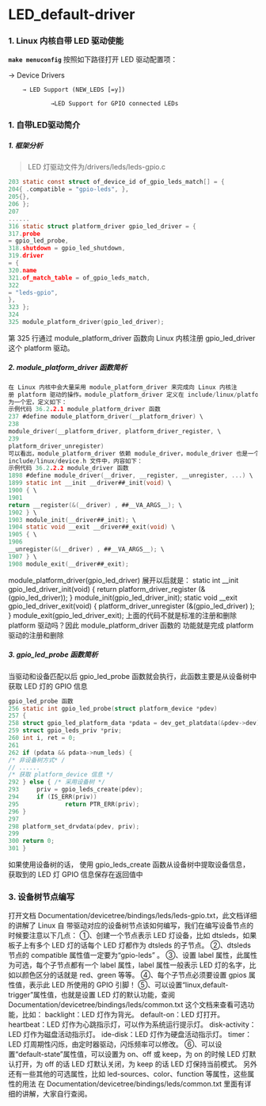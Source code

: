 <!--
 * @Date: 2024-12-19
 * @LastEditors: GoKo-Son626
 * @LastEditTime: 2024-12-22
 * @FilePath: /1-STM32MP157/14-Led_default-driver.md
 * @Description: 
-->
# LED_default-driver

### 1. Linux 内核自带 LED 驱动使能
**`make menuconfig`**
按照如下路径打开 LED 驱动配置项：

→ Device Drivers

        → LED Support (NEW_LEDS [=y])

                →LED Support for GPIO connected LEDs

### 1. 自带LED驱动简介

##### 1. 框架分析

> LED 灯驱动文件为/drivers/leds/leds-gpio.c
```c
203 static const struct of_device_id of_gpio_leds_match[] = {
204{ .compatible = "gpio-leds", },
205{},
206 };
207
......
316 static struct platform_driver gpio_led_driver = {
317.probe
= gpio_led_probe,
318.shutdown = gpio_led_shutdown,
319.driver
= {
320.name
321.of_match_table = of_gpio_leds_match,
322
= "leds-gpio",
},
323 };
324
325 module_platform_driver(gpio_led_driver);
```
第 325 行通过 module_platform_driver 函数向 Linux 内核注册 gpio_led_driver 这个 platform
驱动。

##### 2. module_platform_driver 函数简析

```c
在 Linux 内核中会大量采用 module_platform_driver 来完成向 Linux 内核注
册 platform 驱动的操作。module_platform_driver 定义在 include/linux/platform_device.h 文件中，
为一个宏，定义如下：
示例代码 36.2.2.1 module_platform_driver 函数
237 #define module_platform_driver(__platform_driver) \
238
module_driver(__platform_driver, platform_driver_register, \
239
platform_driver_unregister)
可以看出，module_platform_driver 依赖 module_driver，module_driver 也是一个宏，定义在
include/linux/device.h 文件中，内容如下：
示例代码 36.2.2.2 module_driver 函数
1898 #define module_driver(__driver, __register, __unregister, ...) \
1899 static int __init __driver##_init(void) \
1900 { \
1901
return __register(&(__driver) , ##__VA_ARGS__); \
1902 } \
1903 module_init(__driver##_init); \
1904 static void __exit __driver##_exit(void) \
1905 { \
1906
__unregister(&(__driver) , ##__VA_ARGS__); \
1907 } \
1908 module_exit(__driver##_exit);
```
module_platform_driver(gpio_led_driver)
展开以后就是：
static int __init gpio_led_driver_init(void)
{
return platform_driver_register (&(gpio_led_driver));
}
module_init(gpio_led_driver_init);
static void __exit gpio_led_driver_exit(void)
{
platform_driver_unregister (&(gpio_led_driver) );
}
module_exit(gpio_led_driver_exit);
上面的代码不就是标准的注册和删除 platform 驱动吗？因此 module_platform_driver 函数的
功能就是完成 platform 驱动的注册和删除

##### 3. gpio_led_probe 函数简析

当驱动和设备匹配以后 gpio_led_probe 函数就会执行，此函数主要是从设备树中获取 LED
灯的 GPIO 信息
```c
gpio_led_probe 函数
256 static int gpio_led_probe(struct platform_device *pdev)     
257 {
258 struct gpio_led_platform_data *pdata = dev_get_platdata(&pdev->dev);
259 struct gpio_leds_priv *priv;
260 int i, ret = 0;
261
262 if (pdata && pdata->num_leds) {
/* 非设备树方式* /
// ......
/* 获取 platform_device 信息 */
292 } else { /* 采用设备树 */
293     priv = gpio_leds_create(pdev);
294     if (IS_ERR(priv))
295             return PTR_ERR(priv); 
296 }
297
298 platform_set_drvdata(pdev, priv);
299
300 return 0;
301 }
```

如果使用设备树的话，
使用 gpio_leds_create 函数从设备树中提取设备信息，
获取到的 LED 灯 GPIO 信息保存在返回值中

### 3. 设备树节点编写

打开文档 Documentation/devicetree/bindings/leds/leds-gpio.txt，此文档详细的讲解了 Linux 自
带驱动对应的设备树节点该如何编写，我们在编写设备节点的时候要注意以下几点：
①、创建一个节点表示 LED 灯设备，比如 dtsleds，如果板子上有多个 LED 灯的话每个 LED
灯都作为 dtsleds 的子节点。
②、dtsleds 节点的 compatible 属性值一定要为“gpio-leds”
。
③、设置 label 属性，此属性为可选，每个子节点都有一个 label 属性，label 属性一般表示
LED 灯的名字，比如以颜色区分的话就是 red、green 等等。
④、每个子节点必须要设置 gpios 属性值，表示此 LED 所使用的 GPIO 引脚！
⑤、可以设置“linux,default-trigger”属性值，也就是设置 LED 灯的默认功能，查阅
Documentation/devicetree/bindings/leds/common.txt 这个文档来查看可选功能，比如：
backlight：LED 灯作为背光。
default-on：LED 灯打开。
heartbeat：LED 灯作为心跳指示灯，可以作为系统运行提示灯。
disk-activity：LED 灯作为磁盘活动指示灯。
ide-disk：LED 灯作为硬盘活动指示灯。
timer：LED 灯周期性闪烁，由定时器驱动，闪烁频率可以修改。
⑥、可以设置“default-state”属性值，可以设置为 on、off 或 keep，为 on 的时候 LED 灯默
认打开，为 off 的话 LED 灯默认关闭，为 keep 的话 LED 灯保持当前模式。
另外还有一些其他的可选属性，比如 led-sources、color、function 等属性，这些属性的用法
在 Documentation/devicetree/bindings/leds/common.txt 里面有详细的讲解，大家自行查阅。



                